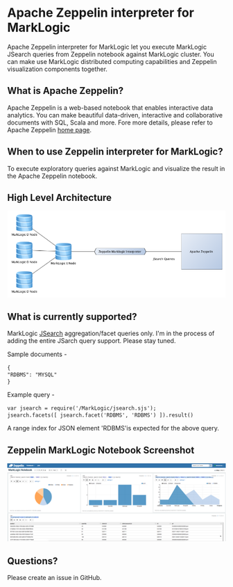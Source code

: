 # Apache Zeppelin interpreter for MarkLogic

Apache Zeppelin interpreter for MarkLogic let you execute MarkLogic JSearch queries from Zeppelin notebook against MarkLogic cluster. You can make use MarkLogic distributed computing capabilities and Zeppelin visualization components together.

## What is Apache Zeppelin?
Apache Zeppelin is a web-based notebook that enables interactive data analytics. You can make beautiful data-driven, interactive and collaborative documents with SQL, Scala and more. Fore more details, please refer to Apache Zeppelin [home page](http://zeppelin-project.org/).

## When to use Zeppelin interpreter for MarkLogic?
To execute exploratory queries against MarkLogic and visualize the result in the Apache Zeppelin notebook.

## High Level Architecture

![Apache Zeppelin interpreter for MarkLogic](zepplin-with-ml-interperter-arch.png)

## What is currently supported?
MarkLogic [JSearch](https://docs.marklogic.com/js/jsearch) aggregation/facet queries only. I'm in the process of adding the entire JSarch query support. Please stay tuned.

Sample documents - 
```
{
"RDBMS": "MYSQL"
}
```
Example query - 
```
var jsearch = require('/MarkLogic/jsearch.sjs');
jsearch.facets([ jsearch.facet('RDBMS', 'RDBMS') ]).result()
```
A range index for JSON element 'RDBMS'is expected for the above query.

## Zeppelin MarkLogic Notebook Screenshot

![Apache Zeppelin interpreter for MarkLogic](zepplin-with-ml-interperter-1.png)

## Questions?
Please create an issue in GitHub.


